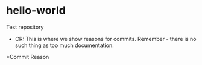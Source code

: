 # hello-world
Test repository
* CR: This is where we show reasons for commits.  Remember - there is no such thing as too much documentation.

*Commit Reason
